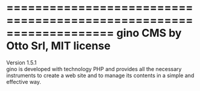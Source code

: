 ===================================================================
gino CMS by Otto Srl, MIT license
===================================================================
Version 1.5.1   
gino is developed with technology PHP and provides all the necessary instruments to create a web site and to manage its contents in a simple and effective way.
